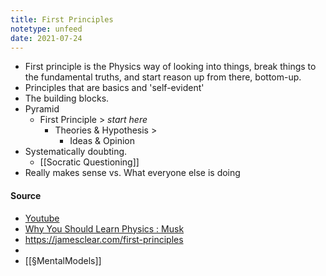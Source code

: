 ```yaml
---
title: First Principles
notetype: unfeed
date: 2021-07-24
---
```


- First principle is the Physics way of looking into things, break things to the fundamental truths, and start reason up from there, bottom-up. 
- Principles that are basics and 'self-evident'
- The building blocks. 
- Pyramid
	- First Principle > *start here*
		- Theories & Hypothesis > 
			- Ideas & Opinion 
- Systematically doubting. 
	- [[Socratic Questioning]]
- Really makes sense vs. What everyone else is doing

#### Source
-  [Youtube]([https://www.youtube.com/watch?v=NV3sBlRgzTI](https://www.youtube.com/watch?v=NV3sBlRgzTI))
- [Why You Should Learn Physics : Musk](https://www.youtube.com/watch?v=DmIIwIP9Omk)
-  https://jamesclear.com/first-principles
- 
- [[§MentalModels]]